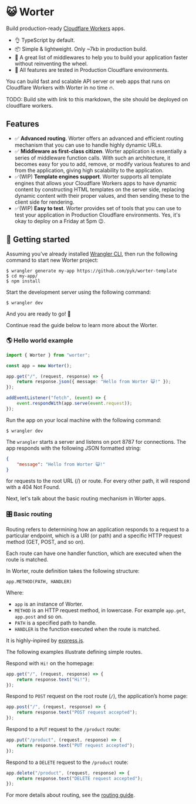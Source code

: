 # 😺 Worter

Build production-ready [Cloudflare Workers](https://workers.cloudflare.com/)
apps.

-   👌 TypeScript by default.
-   📦 Simple & lightweight. Only ~7kb in production build.
-   🤞 A great list of middlewares to help you to build your application faster
    without reinventing the wheel.
-   🚀 All features are tested in Production Cloudflare environments.

You can build fast and scalable API server or web apps that runs on Cloudflare
Workers with Worter in no time 🔥.

TODO: Build site with link to this markdown, the site should be deployed on
cloudflare workers.

## Features

-   ✅ **Advanced routing**. Worter offers an advanced and efficient routing
    mechanism that you can use to handle highly dynamic URLs.
-   ✅ **Middleware as first-class citizen**. Worter application is essentially
    a series of middleware function calls. With such an architecture, it becomes
    easy for you to add, remove, or modify various features to and from the
    application, giving high scalability to the application.
-   ✅(WIP) **Template engines support**. Worter supports all template engines
    that allows your Cloudflare Workers apps to have dynamic content by
    constructing HTML templates on the server side, replacing dynamic content
    with their proper values, and then sending these to the client side for
    rendering.
-   ✅(WIP) **Easy to test**. Worter provides set of tools that you can use to
    test your application in Production Cloudflare environments. Yes, it's okay
    to deploy on a Friday at 5pm 😉.

## 💃 Getting started

Assuming you’ve already installed
[Wrangler CLI](https://developers.cloudflare.com/workers/quickstart), then run
the following command to start new Worter project:

    $ wrangler generate my-app https://github.com/pyk/worter-template
    $ cd my-app/
    $ npm install

Start the development server using the following command:

    $ wrangler dev

And you are ready to go! 🚀

Continue read the guide below to learn more about the Worter.

### 🌎 Hello world example

```typescript
import { Worter } from "worter";

const app = new Worter();

app.get("/", (request, response) => {
    return response.json({ message: "Hello from Worter 😺!" });
});

addEventListener("fetch", (event) => {
    event.respondWith(app.serve(event.request));
});
```

Run the app on your local machine with the following command:

    $ wrangler dev

The `wrangler` starts a server and listens on port 8787 for connections. The app
responds with the following JSON formatted string:

```json
{
    "message": "Hello from Worter 😺!"
}
```

for requests to the root URL (/) or route. For every other path, it will respond
with a 404 Not Found.

Next, let's talk about the basic routing mechanism in Worter apps.

### 🎛️ Basic routing

Routing refers to determining how an application responds to a request to a
particular endpoint, which is a URI (or path) and a specific HTTP request method
(GET, POST, and so on).

Each route can have one handler function, which are executed when the route is
matched.

In Worter, route definition takes the following structure:

    app.METHOD(PATH, HANDLER)

Where:

-   `app` is an instance of Worter.
-   `METHOD` is an HTTP request method, in lowercase. For example `app.get`,
    `app.post` and so on.
-   `PATH` is a specified path to handle.
-   `HANDLER` is the function executed when the route is matched.

It is highly-inpired by [express.js](https://expressjs.com/).

The following examples illustrate defining simple routes.

Respond with `Hi!` on the homepage:

```typescript
app.get("/", (request, response) => {
    return response.text("Hi!");
});
```

Respond to `POST` request on the root route (`/`), the application’s home page:

```typescript
app.post("/", (request, response) => {
    return response.text("POST request accepted");
});
```

Respond to a `PUT` request to the `/product` route:

```typescript
app.put("/product", (request, response) => {
    return response.text("PUT request accepted");
});
```

Respond to a `DELETE` request to the `/product` route:

```typescript
app.delete("/product", (request, response) => {
    return response.text("DELETE request accepted");
});
```

For more details about routing, see the [routing guide](./guide/routing.md).
